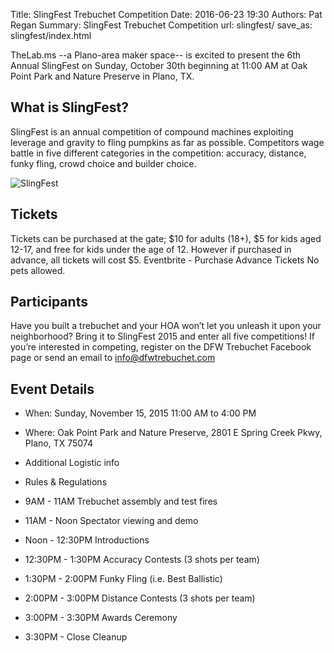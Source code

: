 Title: SlingFest Trebuchet Competition
Date: 2016-06-23 19:30
Authors: Pat Regan
Summary: SlingFest Trebuchet Competition
url: slingfest/
save_as: slingfest/index.html

TheLab.ms --a Plano-area maker space-- is excited to present the 6th Annual SlingFest on Sunday, October 30th beginning at 11:00 AM at Oak Point Park and Nature Preserve in Plano, TX.

## What is SlingFest?

SlingFest is an annual competition of compound machines exploiting leverage and gravity to fling pumpkins as far as possible. 
Competitors wage battle in five different categories in the competition: accuracy, distance, funky fling, crowd choice and builder choice.

![SlingFest]({filename}/images/SlingFest1.jpg)

## Tickets

Tickets can be purchased at the gate; $10 for adults (18+), $5 for kids aged 12-17, and free for kids under the age of 12. 
However if purchased in advance, all tickets will cost $5. Eventbrite - Purchase Advance Tickets No pets allowed.

## Participants

Have you built a trebuchet and your HOA won’t let you unleash it upon your neighborhood? 
Bring it to SlingFest 2015 and enter all five competitions! 
If you’re interested in competing, register on the DFW Trebuchet Facebook page or send an email to info@dfwtrebuchet.com

## Event Details

* When: Sunday, November 15, 2015 11:00 AM to 4:00 PM
* Where: Oak Point Park and Nature Preserve, 2801 E Spring Creek Pkwy, Plano, TX 75074
* Additional Logistic info
* Rules & Regulations

* 9AM - 11AM Trebuchet assembly and test fires
* 11AM - Noon Spectator viewing and demo
* Noon - 12:30PM Introductions
* 12:30PM - 1:30PM Accuracy Contests (3 shots per team)
* 1:30PM - 2:00PM Funky Fling (i.e. Best Ballistic)
* 2:00PM - 3:00PM Distance Contests (3 shots per team)
* 3:00PM - 3:30PM Awards Ceremony
* 3:30PM - Close Cleanup
                                                
                                                
